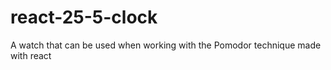 # react-25-5-clock
A watch that can be used when working with the Pomodor technique made with react
